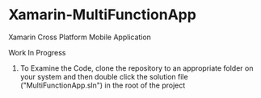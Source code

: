 # Xamarin-MultiFunctionApp
Xamarin Cross Platform Mobile Application

Work In Progress

1. To Examine the Code, clone the repository to an appropriate folder on your system and then double click the solution file ("MultiFunctionApp.sln") in the root of the project

